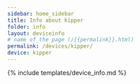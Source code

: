 ```yaml
---
sidebar: home_sidebar
title: Info about kipper
folder: info
layout: deviceinfo
# name of the page (/{{permalink}}.html)
permalink: /devices/kipper/
device: kipper
---
```

{% include templates/device_info.md %}
